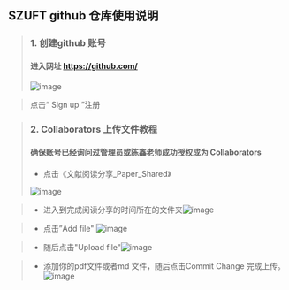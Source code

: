 ## SZUFT github 仓库使用说明

>  ###  1. 创建github 账号
>
> #### 进入网址 https://github.com/
>
> ![image](https://github.com/user-attachments/assets/e2dc225c-e75a-4ced-8576-2957a693f632)

>
> 点击“ Sign up ”注册





>### 2. Collaborators 上传文件教程
>
>#### 确保账号已经询问过管理员或陈鑫老师成功授权成为 Collaborators
>
>* 点击《文献阅读分享_Paper_Shared》
>
>![image](https://github.com/user-attachments/assets/38404821-1064-4b6f-8d15-0832ecaa0434)

>
>* 进入到完成阅读分享的时间所在的文件夹![image](https://github.com/user-attachments/assets/466d00f5-0a6c-44ee-b353-f27164a2b8ed)

>
>* 点击”Add file" ![image](https://github.com/user-attachments/assets/80f9f7a1-6d46-4436-be03-e79b934b8f2d)

>
>* 随后点击"Upload file"![image](https://github.com/user-attachments/assets/bee47735-1155-40cc-a7e7-4afd5f7bec72)

>
>* 添加你的pdf文件或者md 文件，随后点击Commit Change 完成上传。
>  ![image](https://github.com/user-attachments/assets/ff4578f9-67b6-4c8c-8472-98e83310115b)

>
>  
